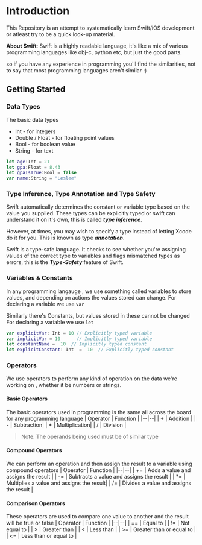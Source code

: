 # Introduction

This Repository is an attempt to systematically learn Swift/iOS development or atleast try to be a quick look-up material. 

**About Swift**: Swift is a highly readable language, it's like a mix of various programming languages like obj-c, python etc, but just the good parts.

so if you have any experience in programming you'll find the similarities, not to say that most programming languages aren't similar :)

## Getting Started

### Data Types

The basic data types
*  Int - for integers
*  Double / Float - for floating point values
*  Bool - for boolean value
*  String - for text 

```Swift
let age:Int = 21
let gpa:Float = 8.43
let gpaIsTrue:Bool = false
var name:String = "Leslee"
```
### Type Inference, Type Annotation and Type Safety
Swift automatically determines the constant or variable type based on the value you supplied.  These types can be explicitly typed or swift can understand it on it's own, this is called ***type inference***.

However, at times, you may wish to specify a type instead of letting Xcode do it for you. This is known as type ***annotation***.

Swift is a type-safe language. It checks to see whether you're assigning values of the correct type to variables and flags mismatched types as errors, this is the ***Type-Safety*** feature of Swift.

### Variables & Constants
In any programming langauge , we use something called variables to store values, and depending on actions the values stored can change.
For declaring a variable we use `var`

Similarly there's Constants, but values stored in these cannot be changed
For declaring a variable we use `let`
```swift
var explicitVar: Int = 10 // Explicitly typed variable
var implicitVar = 10      // Implicitly typed variable
let constantName =  10  // Implicitly typed constant
let explicitConstant: Int  =  10  // Explicitly typed constant
```
### Operators 
We use operators to perform any kind of operation on the data we're working on , whether it be numbers or strings.

#### Basic Operators
The basic operators used in programming is the same all across the board for any programming language 
| Operator | Function |
|--|--|
| + | Addition |
| - | Subtraction|
| * | Multiplication|
| / | Division |

> Note: The operands being used must be of similar type
#### Compound Operators
We can perform an operation and then assign the result to a variable using compound operators
| Operator | Function |
|--|--|
| += | Adds a value and assigns the result |
| -= | Subtracts a value and assigns the result |
| *= | Multiplies a value and assigns the result|
| /= | Divides a value and assigns the result |

#### Comparison Operators
These operators are used to compare one value to another and the result will be true or false
| Operator | Function |
|--|--|
| == | Equal to |
| != | Not equal to |
| > | Greater than |
| < | Less than |
| >= | Greater than or equal to |
| <= | Less than or equal to |

